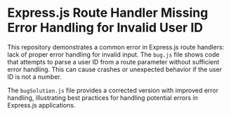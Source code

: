 # Express.js Route Handler Missing Error Handling for Invalid User ID

This repository demonstrates a common error in Express.js route handlers:  lack of proper error handling for invalid input.  The `bug.js` file shows code that attempts to parse a user ID from a route parameter without sufficient error handling. This can cause crashes or unexpected behavior if the user ID is not a number.

The `bugSolution.js` file provides a corrected version with improved error handling, illustrating best practices for handling potential errors in Express.js applications.